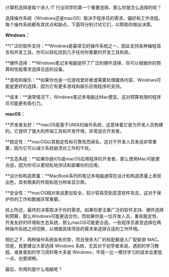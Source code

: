 计算机选择是每个进入 IT 行业同学的第一个重要选择，那么你是怎么选择的呢？



选择操作系统（Windows还是macOS）取决于程序员的需求、偏好和工作流程。每个操作系统都有其优点和缺点，下面将分别讨论它们，以帮助你做出决策。

**Windows：**

**广泛的软件支持：**Windows是最常见的操作系统之一，因此支持各种编程语言和开发工具。你可以轻松找到几乎任何你需要的开发工具和库。

**硬件选择：**Windows笔记本电脑提供了广泛的硬件选择，你可以根据你的预算和性能需求选择合适的设备。

**游戏和娱乐：**如果你也是一位游戏爱好者或需要处理媒体内容，Windows可能是更好的选择，因为它有更多游戏和娱乐应用程序的支持。

**成本：**通常情况下，Windows笔记本电脑比Mac便宜，这对预算有限的程序员可能更有吸引力。

**macOS：**

**开发者友好：**macOS是基于UNIX的操作系统，这意味着它是为开发人员构建的。它提供了强大的终端工具和开发环境，非常适合开发者。

**稳定性：**macOS以其稳定性和可靠性而闻名，这对于开发人员来说非常重要，因为它可以减少系统崩溃对工作的干扰。

**生态系统：**如果你是iOS或macOS应用程序的开发者，那么使用Mac可能更合适，因为你可以更轻松地测试和部署你的应用。

**设计和构造质量：**MacBook系列的笔记本电脑通常在设计和构造质量上表现出色，具有精美的外观和高分辨率显示屏。

**安全性：**macOS相对来说更加安全，较少容易受到恶意软件攻击，这对于保护你的工作和数据非常重要。

综上所述，最终的决策取决于你的需求。如果你更注重广泛的软件支持、硬件选择和预算，那么Windows可能更适合你。而如果你是一位开发人员，重视稳定性、开发友好的环境和生态系统，那么macOS可能更合适。一些程序员甚至选择在两种操作系统之间切换，以根据具体项目的需求来选择合适的工作环境。


相比之下，两种操作系统各有优势，而且很多大厂的标配都是入厂配新款 MAC。但是，我更建议大家选择 Windows 系统，尤其对于初学者来说，遇到的学习教程、或者查到的学习资料等大多是 Windows，毕竟一比一模仿学习的成本会更低一点、也更顺畅。

最后，你用的是什么电脑呢？

